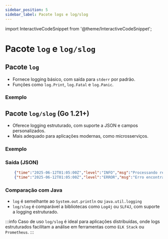 ```yaml
---
sidebar_position: 5
sidebar_label: Pacote logs e log/slog
---
```


import InteractiveCodeSnippet from '@theme/InteractiveCodeSnippet';

# Pacote `log` e `log/slog`

## Pacote `log`

- Fornece logging básico, com saída para `stderr` por padrão.
- Funções como `log.Print`, `log.Fatal` e `log.Panic`.

### Exemplo

<InteractiveCodeSnippet 
    src="code/mod4/log.go" 
    allowExecute={true} 
    allowEdit={false} />

## Pacote `log/slog` (Go 1.21+)

- Oferece logging estruturado, com suporte a JSON e campos personalizados.
- Mais adequado para aplicações modernas, como microsserviços.

### Exemplo

<InteractiveCodeSnippet 
    src="code/mod4/slog.go" 
    allowExecute={true} 
    allowEdit={false} />

### Saída (JSON)

```json
    {"time":"2025-06-12T01:05:00Z","level":"INFO","msg":"Processando requisição","id":45,"metodo":"GET"}
    {"time":"2025-06-12T01:05:00Z","level":"ERROR","msg":"Erro encontrado","error":"falha na operação","id":45}
```

### Comparação com Java

- `log` é semelhante ao `System.out.println` ou `java.util.logging`
- `log/slog` é comparável a bibliotecas como `Log4j` ou `SLF4J`, com suporte a logging estruturado.

:::info Caso de uso
`log/slog` é ideal para aplicações distribuídas, onde logs estruturados facilitam a análise em ferramentas como `ELK Stack` ou `Prometheus`.
:::
